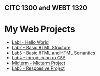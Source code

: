 ## CITC 1300 and WEBT 1320 
<h1>My Web Projects</h1>

<ul>
    <li><a href="Lab1/index.html" target="_blank">Lab1 - Hello World</a></li>
    <li><a href="Lab2/index.html" target="_blank">Lab2 - Basic HTML Structure</a></li>
    <li><a href="Lab3/index.html" target="_blank">Lab3 - Basic HTML and HTML Semantics</a></li>
    <li><a href="Lab4/index.html" target="_blank">Lab4 - Introduction to CSS</a></li> 
    <li><a href="Midterm/index.html" target="_blank">Midterm - Midterm Project</a></li>
    <li><a href="Lab5/index.html" target="_blank">Lab5 - Responsive Project</a></li>
    
</ul>



